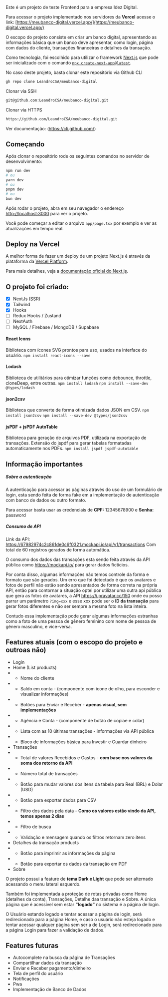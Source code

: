 Este é um projeto de teste Frontend para a empresa Idez Digital.

Para acessar o projeto implementado nos servidores da **Vercel** acesse o link:
[https://meubanco-digital.vercel.app/](https://meubanco-digital.vercel.app/)

O escopo do projeto consiste em criar um banco digital, apresentando as informações básica que um banco deve apresentar, como login, página com dados do cliente, transações financeiras e detalhes da transação.

Como tecnologia, foi escolhido para utilizar o framework [Next.js](https://nextjs.org) que pode ser inicializado com o comando [`npx create-next-app@latest`](https://nextjs.org/docs/app/api-reference/cli/create-next-app).

No caso deste projeto, basta clonar este repositório via Github CLI

```bash
gh repo clone LeandroCSA/meubanco-digital
```

Clonar via SSH

```bash
git@github.com:LeandroCSA/meubanco-digital.git
```

Clonar via HTTPS
```bash
https://github.com/LeandroCSA/meubanco-digital.git
```

Ver documentação: (https://cli.github.com/)

## Começando

Após clonar o repositório rode os seguintes comandos no servidor de desenvolvimento:

```bash
npm run dev
# ou
yarn dev
# ou
pnpm dev
# ou
bun dev
```

Após rodar o projeto, abra em seu navegador o endereço [http://localhost:3000](http://localhost:3000) para ver o projeto.

Você pode começar a editar o arquivo `app/page.tsx` por exemplo e ver as atualizações em tempo real.


## Deploy na Vercel

A melhor forma de fazer um deploy de um projeto Next.js é através da plataforma da [Vercel Platform](https://vercel.com/).

Para mais detalhes, veja a [documentação oficial do Next.js](https://nextjs.org/docs/app/building-your-application/deploying).


## O projeto foi criado:

- [x] NextJs (SSR)
- [x] Tailwind
- [x] Hooks
- [ ] Redux Hooks / Zustand
- [ ] NextAuth
- [ ] MySQL / Firebase / MongoDB / Supabase

#### React Icons
Biblioteca com ícones SVG prontos para uso, usados na interface do usuário.
`npm install react-icons --save`

#### Lodash
Biblioteca de utilitários para otimizar funções como debounce, throttle, cloneDeep, entre outras.
`npm install lodash`
`npm install --save-dev @types/lodash`

#### json2csv
Biblioteca que converte de forma otimizada dados JSON em CSV.
`npm install json2csv`
`npm install --save-dev @types/json2csv`

#### jsPDF + jsPDF AutoTable
Biblioteca para geração de arquivos PDF, utilizada na exportação de transações. Extensão do jspdf para gerar tabelas formatadas automaticamente nos PDFs.
`npm install jspdf jspdf-autotable`

## Informação importantes
##### Sobre a autenticação

A autenticação para acessar as páginas através do uso de um formulário de login, esta sendo feita de forma fake em a implementação de autenticação com banco de dados ou outro formato.

Para acessar basta usar as credenciais de **CPF:** 12345678900 e **Senha:** password


##### Consumo de API

Link da API: https://67982974c2c861de0c6f0321.mockapi.io/api/v1/transactions
Com total de 60 registros gerados de forma automática.

O consumo dos dados das transações esta sendo feita através da API pública como https://mockapi.io/ para gerar dados fictícios. 

Por conta disso, algumas informações não temos controle da forma e formato que são gerados. Um erro que foi detectado é que os avatares e fotos de perfil não estão sendo apresentados de forma correta na própria API, então para contornar a situação optei por utilizar uma outra api pública que gera as fotos de avatares, a API https://i.pravatar.cc/150 onde eu posso parrar um parâmetro `?img=xxx` e esse xxx pode ser o **ID da transação** para gerar fotos diferentes e não ser sempre a mesma foto na lista inteira.

Contudo essa implementação pode gerar algumas informações estranhas como a foto de uma pessoa de gênero feminino com nome de pessoa de gênero masculino, e vice-versa.


## Features atuais (com o escopo do projeto e outroas não)

- Login
- Home (List products)
- - Nome do cliente
- - Saldo em conta - (componente com icone de olho, para esconder e visualizar informações)
- - Botões para Enviar e Receber - **apenas visual, sem implementações**
- - Agência e Conta - (componente de botão de copiae e colar)
- - Lista com as 10 últimas transações - informações via API pública
- - Bloco de informações básica para Investir e Guardar dinheiro
- Transações
- - Total de valores Recebidos e Gastos - **com base nos valores da soma dos retorno da API**
- - Número total de transações
- - Botão para mudar valores dos itens da tabela para Real (BRL) e Dolar (USD)
- - Botão para exportar dados para CSV
- - Filtro dos dados pela data - **Como os valores estão vindo da API, temos apenas 2 dias**
- - Filtro de busca
- - Validação e mensagem quando os filtros retornam zero itens
- Detalhes da transação products
- - Botão para imprimir as informações da página
- - Botão para exportar os dados da transação em PDF
- Sobre

O projeto possui a feature de **tema Dark e Light** que pode ser alternado acessando o menu lateral esquerdo.

Também foi implementada a proteção de rotas privadas como Home (detalhes da conta), Transações, Detalhe daa transação e Sobre. A única página que é acessível sem estar **"logado"** no sistema é a página de login.

O Usuário estando logado e tentar acessar a página de login, será redirecionado para a página Home, e caso o usuário não esteja logado e tentar acessar qualquer página sem ser a de Login, será redirecionado para a página Login para fazer a validação de dados.

## Features futuras

- Autocomplete na busca da página de Transações
- Compartilhar dados da transação
- Enviar e Receber pagamento/dinheiro
- Tela de perfil do usuário
- Notificações
- Pwa
- Implementação de Banco de Dados